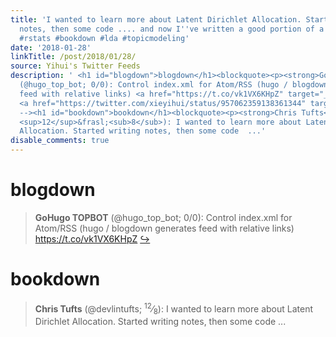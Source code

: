 ```yaml
---
title: 'I wanted to learn more about Latent Dirichlet Allocation. Started writing
  notes, then some code .... and now I''ve written a good portion of a book. https://t.co/ng9qAGfGD3
  #rstats #bookdown #lda #topicmodeling'
date: '2018-01-28'
linkTitle: /post/2018/01/28/
source: Yihui's Twitter Feeds
description: ' <h1 id="blogdown">blogdown</h1><blockquote><p><strong>GoHugo TOPBOT</strong>
  (@hugo_top_bot; 0/0): Control index.xml for Atom/RSS (hugo / blogdown generates
  feed with relative links) <a href="https://t.co/vk1VX6KHpZ" target="_blank">https://t.co/vk1VX6KHpZ</a>
  <a href="https://twitter.com/xieyihui/status/957062359138361344" target="_blank">&#8618;</a></p></blockquote><!--
  --><h1 id="bookdown">bookdown</h1><blockquote><p><strong>Chris Tufts</strong> (@devlintufts;
  <sup>12</sup>&frasl;<sub>8</sub>): I wanted to learn more about Latent Dirichlet
  Allocation. Started writing notes, then some code  ...'
disable_comments: true
---
```

 <h1 id="blogdown">blogdown</h1><blockquote><p><strong>GoHugo TOPBOT</strong> (@hugo_top_bot; 0/0): Control index.xml for Atom/RSS (hugo / blogdown generates feed with relative links) <a href="https://t.co/vk1VX6KHpZ" target="_blank">https://t.co/vk1VX6KHpZ</a> <a href="https://twitter.com/xieyihui/status/957062359138361344" target="_blank">&#8618;</a></p></blockquote><!-- --><h1 id="bookdown">bookdown</h1><blockquote><p><strong>Chris Tufts</strong> (@devlintufts; <sup>12</sup>&frasl;<sub>8</sub>): I wanted to learn more about Latent Dirichlet Allocation. Started writing notes, then some code  ...